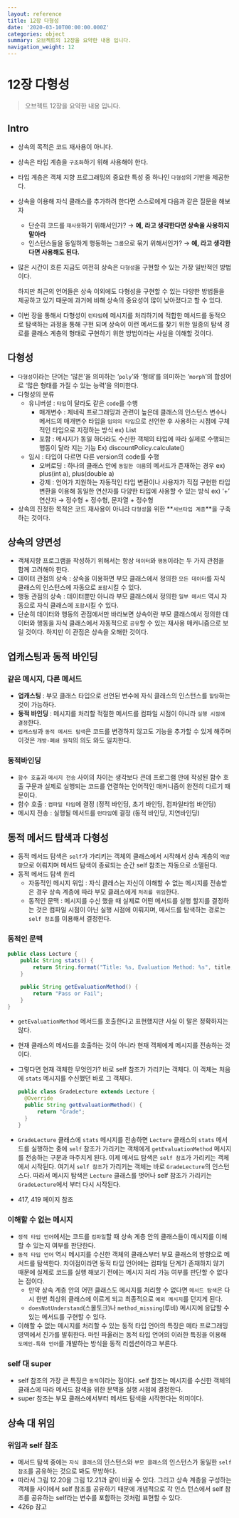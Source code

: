 ```yaml
---
layout: reference
title: 12장 다형성
date: '2020-03-10T00:00:00.000Z'
categories: object
summary: 오브젝트의 12장을 요약한 내용 입니다.
navigation_weight: 12
---
```


# 12장 다형성

> 오브젝트 12장을 요약한 내용 입니다.

## Intro

* 상속의 목적은 코드 재사용이 아니다.
* 상속은 타입 계층을 `구조화`하기 위해 사용해야 한다.
* 타입 계층은 객체 지향 프로그래밍의 중요한 특성 중 하나인 `다형성`의 기반을 제공한다.
* 상속을 이용해 자식 클래스를 추가하려 한다면 스스로에게 다음과 같은 질문을 해보자
  * 단순히 코드를 `재사용`하기 위해서인가? → **예, 라고 생각한다면 상속을 사용하지 말아라**
  * 인스턴스들을 동일하게 행동하는 `그룹`으로 묶기 위해서인가? → **예, 라고 생각한다면 사용해도 된다.**
* 많은 시간이 흐른 지금도 여전히 상속은 `다형성`을 구현할 수 있는 가장 일반적인 방법이다. 

  하지만 최근의 언어들은 상속 이외에도 다형성을 구현할 수 있는 다양한 방법들을 제공하고 있기 때문에 과거에 비해 상속의 중요성이 많이 낮아졌다고 할 수 있다.

* 이번 장을 통해서 다형성이 `런타임`에 메시지를 처리하기에 적합한 메서드를 동적으로 탐색하는 과정을 통해 구현 되며 상속이 이런 메서드를 찾기 위한 일종의 탐색 경로를 클래스 계층의 형태로 구현하기 위한 방법이라는 사실을 이해할 것이다.

## 다형성

* `다형성`이라는 단어는 ‘많은’을 의미하는 ‘`poly`’와 ‘형태’를 의미하는 ‘`morph`’의 합성어로 ‘많은 형태를 가질 수 있는 능력’을 의미한다.
* 다형성의 분류
  * 유니버셜 : `타입`이 달라도 같은 `code`를 수행
    * 매개변수 : 제네릭 프로그래밍과 관련이 높은데 클래스의 인스턴스 변수나 메서드의 매개변수 타입을 `임의의 타입`으로 선언한 후 사용하는 시점에 구체적인 타입으로 지정하는 방식 ex\) List
    * 포함 : 메시지가 동일 하더라도 수신한 객체의 타입에 따라 실제로 수행되는 행동이 달라 지는 기능 Ex\) discountPolicy.calculate\(\)
  * 임시 : 타입이 다르면 다른 version의 code를 수행
    * 오버로딩 : 하나의 클래스 안에 `동일한 이름`의 메서드가 존재하는 경우 ex\) plus\(int a\), plus\(double a\)
    * 강제 : 언어가 지원하는 자동적인 타입 변환이나 사용자가 직접 구현한 타입 변환을 이용해 동일한 연산자를 다양한 타입에 사용할 수 있는 방식 ex\) ‘+’ 연산자 → 정수형 + 정수형, 문자열 + 정수형
* 상속의 진정한 목적은 코드 재사용이 아니라 `다형성`을 위한 **`서브타입 계층`**을 구축하는 것이다.

## 상속의 양면성

* 객체지향 프로그램을 작성하기 위해서는 항상 `데이터`와 `행동`이라는 두 가지 관점을 함께 고려해야 한다.
* 데이터 관점의 상속 : 상속을 이용하면 부모 클래스에서 정의한 `모든 데이터`를 자식 클래스의 인스턴스에 자동으로 `포함`시킬 수 있다.
* 행동 관점의 상속 : 데이터뿐만 아니라 부모 클래스에서 정의한 `일부 메서드` 역시 자동으로 자식 클래스에 `포함`시킬 수 있다.
* 단순히 데이터와 행동의 관점에서만 바라보면 상속이란 부모 클래스에서 정의한 데이터와 행동을 자식 클래스에서 자동적으로 `공유`할 수 있는 재사용 매커니즘으로 보일 것이다. 하지만 이 관점은 상속을 오해한 것이다.

## 업캐스팅과 동적 바인딩

### 같은 메시지, 다른 메서드

* **업캐스팅** : 부모 클래스 타입으로 선언된 변수에 자식 클래스의 인스턴스를 `할당`하는 것이 가능하다.
* **동적 바인딩** : 메시지를 처리할 적절한 메서드를 컴파일 시점이 아니라 `실행 시점에 결정`한다.
* `업캐스팅`과 `동적 메서드 탐색`은 코드를 변경하지 않고도 기능을 추가할 수 있게 해주며 이것은 `개방-폐쇄 원칙`의 의도 와도 일치한다.

### 동적바인딩

* `함수 호출`과 `메시지 전송` 사이의 차이는 생각보다 큰데 프로그램 안에 작성된 함수 호출 구문과 실제로 실행되는 코드를 연결하는 언어적인 매커니즘이 완전히 다르기 때문이다.
* 함수 호출 : `컴파일 타임`에 결정 \(정적 바인딩, 초기 바인딩, 컴파일타임 바인딩\)
* 메시지 전송 : 실행될 메서드를 `런타임`에 결정 \(동적 바인딩, 지연바인딩\)

## 동적 메서드 탐색과 다형성

* 동적 메서드 탐색은 `self`가 가리키는 객체의 클래스에서 시작해서 상속 계층의 `역방향`으로 이뤄지며 메서드 탐색이 종료되는 순간 self 참조는 자동으로 소멸된다.
* 동적 메서드 탐색 원리
  * 자동적인 메시지 위임 : 자식 클래스는 자신이 이해할 수 없는 메시지를 전송받은 경우 상속 계층에 따라 부모 클래스에게 `처리를 위임`한다.
  * 동적인 문맥 : 메시지를 수신 했을 때 실제로 어떤 메서드를 실행 할지를 결정하는 것은 컴파일 시점이 아닌 실행 시점에 이뤄지며, 메서드를 탐색하는 경로는 `self 참조`를 이용해서 결정한다.

### 동적인 문맥

```java
public class Lecture {
    public String stats() {
        return String.format("Title: %s, Evaluation Method: %s", title, getEvaluationMethod());
    }

    public String getEvaluationMethod() {
        return "Pass or Fail";
    }
}
```

* `getEvaluationMethod` 메서드를 호출한다고 표현했지만 사실 이 말은 정확하지는 않다.
* 현재 클래스의 메서드를 호출하는 것이 아니라 현재 객체에게 메시지를 전송하는 것이다.
* 그렇다면 현재 객체한 무엇인가? 바로 self 참조가 가리키는 객체다. 이 객체는 처음에 `stats` 메시지를 수신했던 바로 그 객체다.

  ```java
  public class GradeLecture extends Lecture {
    @Override
    public String getEvaluationMethod() {
        return "Grade";
    }
  }
  ```

* `GradeLecture` 클래스에 `stats` 메시지를 전송하면 `Lecture` 클래스의 `stats` 메서드를 실행하는 중에 `self` 참조가 가리키는 객체에게 `getEvaluationMethod` 메시지를 전송하는 구문과 마주치게 된다. 이제 메서드 탐색은 `self 참조`가 가리키는 객체에서 시작된다. 여기서 `self 참조`가 가리키는 객체는 바로 `GradeLecture`의 인스턴스다. 따라서 메시지 탐색은 `Lecture` 클래스를 벗어나 self 참조가 가리키는 `GradeLecture`에서 부터 다시 시작된다.
* 417, 419 페이지 참조

### 이해할 수 없는 메시지

* `정적 타입 언어`에서는 코드를 `컴파일`할 때 상속 계층 안의 클래스들이 메시지를 이해할 수 있는지 여부를 판단한다.
* `동적 타입 언어` 역시 메시지를 수신한 객체의 클래스부터 부모 클래스의 방향으로 메서드를 탐색한다. 차이점이라면 동적 타입 언어에는 컴파일 단계가 존재하지 않기 때문에 실제로 코드를 실행 해보기 전에는 메시지 처리 가능 여부를 판단할 수 없다는 점이다.
  * 만약 상속 계층 안의 어떤 클래스도 메시지를 처리할 수 없다면 `메서드 탐색`은 다시 한번 최상위 클래스에 이르게 되고 최종적으로 `예외 메시지`를 던지게 된다.
  * `doesNotUnderstand`\(스몰토크\)나 `method_missing`\(루비\) 메시지에 응답할 수 있는 메서드를 구현할 수 있다.
* 이해할 수 없는 메시지를 처리할 수 있는 동적 타입 언어의 특징은 메타 프로그래밍 영역에서 진가를 발휘한다. 마틴 파울러는 동적 타입 언어의 이러한 특징을 이용해 `도메인-특화 언어`를 개발하는 방식을 동적 리셉션이라고 부른다.

### self 대 super

* self 참조의 가장 큰 특징은 `동적`이라는 점이다. self 참조는 메시지를 수신한 객체의 클래스에 따라 메서드 참색을 위한 문맥을 실행 시점에 결정한다.
* super 참조는 부모 클래스에서부터 메서드 탐색을 시작한다는 의미이다.

## 상속 대 위임

### 위임과 self 참조

* 메서드 탐색 중에는 `자식 클래스`의 인스턴스와 `부모 클래스`의 인스턴스가 동일한 `self 참조`를 공유하는 것으로 봐도 무방하다.
* 따라서 그림 12.20을 그림 12.21과 같이 바꿀 수 있다. 그리고 상속 계층을 구성하는 객체들 사이에서 self 참조를 공유하기 때문에 개념적으로 각 인스 턴스에서 self 참조를 공유하는 self라는 변수를 포함하는 것처럼 표현할 수 있다.
* 426p 참고

